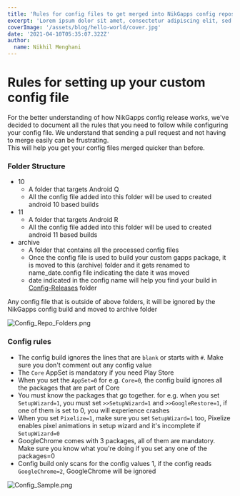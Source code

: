 ```yaml
---
title: 'Rules for config files to get merged into NikGapps config repository'
excerpt: 'Lorem ipsum dolor sit amet, consectetur adipiscing elit, sed do eiusmod tempor incididunt ut labore et dolore magna aliqua. Praesent elementum facilisis leo vel fringilla est ullamcorper eget. At imperdiet dui accumsan sit amet nulla facilities morbi tempus.'
coverImage: '/assets/blog/hello-world/cover.jpg'
date: '2021-04-10T05:35:07.322Z'
author:
  name: Nikhil Menghani
---
```



# Rules for setting up your custom config file

For the better understanding of how NikGapps config release works, we've decided to document all the rules that you need to follow while configuring your config file. We understand that sending a pull request and not having to merge easily can be frustrating.  
This will help you get your config files merged quicker than before.

### Folder Structure
- 10  
  - A folder that targets Android Q
  - All the config file added into this folder will be used to created android 10 based builds
- 11
  - A folder that targets Android R
  - All the config file added into this folder will be used to created android 11 based builds
- archive
  - A folder that contains all the processed config files
  - Once the config file is used to build your custom gapps package, it is moved to this (archive) folder and it gets renamed to name_date.config file indicating the date it was moved
  - date indicated in the config name will help you find your build in [Config-Releases](https://sourceforge.net/projects/nikgapps/files/Config-Releases/) folder 

<p class="ui negative message">Any config file that is outside of above folders, it will be ignored by the NikGapps config build and moved to archive folder</p>

![Config_Repo_Folders.png](https://raw.githubusercontent.com/nikgapps/nikgapps.github.io/master/images/Config_Repo_Folders.png)

### Config rules

- The config build ignores the lines that are `blank` or starts with `#`. Make sure you don't comment out any config value 
- The `Core` AppSet is mandatory if you need Play Store
- When you set the `AppSet=0` for e.g. `Core=0`, the config build ignores all the packages that are part of Core
- You must know the packages that go together. for e.g. when you set `SetupWizard=1`, you must set `>>SetupWizard=1` and `>>GoogleRestore=1`, if one of them is set to 0, you will experience crashes
- When you set `Pixelize=1`, make sure you set `SetupWizard=1` too, Pixelize enables pixel animations in setup wizard and it's incomplete if `SetupWizard=0`
- GoogleChrome comes with 3 packages, all of them are mandatory. Make sure you know what you're doing if you set any one of the packages=0
- Config build only scans for the config values 1, if the config reads `GoogleChrome=2`, GoogleChrome will be ignored

![Config_Sample.png](https://raw.githubusercontent.com/nikgapps/nikgapps.github.io/master/images/Config_Sample.png)